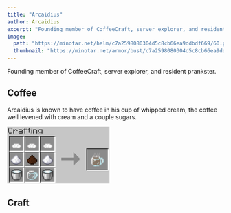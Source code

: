 ```yaml
---
title: "Arcaidius"
author: Arcaidius
excerpt: "Founding member of CoffeeCraft, server explorer, and resident prankster."
image:
  path: "https://minotar.net/helm/c7a2598080304d5c8cb66ea9ddbdf669/60.png"
  thumbnail: "https://minotar.net/armor/bust/c7a2598080304d5c8cb66ea9ddbdf669/200.png"
---
```


Founding member of CoffeeCraft, server explorer, and resident prankster.

## <i class="fas fa-mug-hot"></i> Coffee
Arcaidius is known to have coffee in his cup of whipped cream, the coffee well levened with cream and a couple sugars.

![Coffee, keep the whipped cream coming.](/assets/img/Arcaidius-CoffeeCrafting.png)

## <i class="fas fa-building"></i> Craft